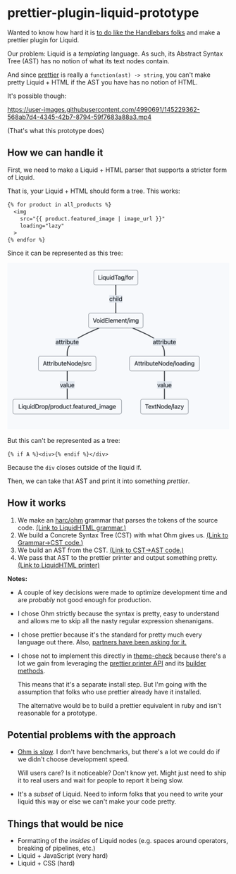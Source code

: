 # prettier-plugin-liquid-prototype

Wanted to know how hard it is [to do like the Handlebars folks](https://prettier.io/blog/2021/05/09/2.3.0.html#:~:text=The%20feature%20is,under%20the%20hood.) and make a prettier plugin for Liquid.

Our problem: Liquid is a _templating_ language. As such, its Abstract Syntax Tree (AST) has no notion of what its text nodes contain.

And since [prettier](https://prettier.io/) is really a `function(ast) -> string`, you can't make pretty Liquid + HTML if the AST you have has no notion of HTML.

It's possible though:

https://user-images.githubusercontent.com/4990691/145229362-568ab7d4-4345-42b7-8794-59f7683a88a3.mp4

(That's what this prototype does)

## How we can handle it

First, we need to make a Liquid + HTML parser that supports a stricter form of Liquid.

That is, your Liquid + HTML should form a tree. This works:

```liquid
{% for product in all_products %}
  <img
    src="{{ product.featured_image | image_url }}"
    loading="lazy"
  >
{% endfor %}
```

Since it can be represented as this tree:

![docs/liquid-html-tree.png](docs/liquid-html-tree.png)

But this can't be represented as a tree:

```liquid
{% if A %}<div>{% endif %}</div>
```

Because the `div` closes outside of the liquid if.

Then, we can take that AST and print it into something _prettier_.

## How it works

1. We make an [harc/ohm](https://github.com/harc/ohm) grammar that parses the tokens of the source code. [(Link to LiquidHTML grammar.)](grammar/liquid-html.ohm)
2. We build a Concrete Syntax Tree (CST) with what Ohm gives us. [(Link to Grammar->CST code.)](src/parsers/liquid-html-cst.ts)
3. We build an AST from the CST. [(Link to CST->AST code.)](src/parsers/liquid-html-ast.ts)
4. We pass that AST to the prettier printer and output something pretty. [(Link to LiquidHTML printer)](src/printers/liquid-html-printer.ts)

**Notes:**

- A couple of key decisions were made to optimize development time and are _probably_ not good enough for production.
- I chose Ohm strictly because the syntax is pretty, easy to understand and allows me to skip all the nasty regular expression shenanigans.
- I chose prettier because it's the standard for pretty much every language out there. Also, [partners have been asking for it.](https://github.com/Shopify/theme-check-vscode/issues/32)
- I chose not to implement this directly in [theme-check](https://github.com/Shopify/theme-check) because there's a lot we gain from leveraging the [prettier printer API](https://prettier.io/docs/en/plugins.html#printers) and its [builder methods](https://github.com/prettier/prettier/blob/main/commands.md).

  This means that it's a separate install step. But I'm going with the assumption that folks who use prettier already have it installed.

  The alternative would be to build a prettier equivalent in ruby and isn't reasonable for a prototype.

## Potential problems with the approach

- [Ohm is slow](https://news.ycombinator.com/item?id=15492546). I don't have benchmarks, but there's a lot we could do if we didn't choose development speed.

  Will users care? Is it noticeable? Don't know yet. Might just need to ship it to real users and wait for people to report it being slow.

- It's a _subset_ of Liquid. Need to inform folks that you need to write your liquid this way or else we can't make your code pretty.

## Things that would be nice

- Formatting of the _insides_ of Liquid nodes (e.g. spaces around operators, breaking of pipelines, etc.)
- Liquid + JavaScript (very hard)
- Liquid + CSS (hard)
